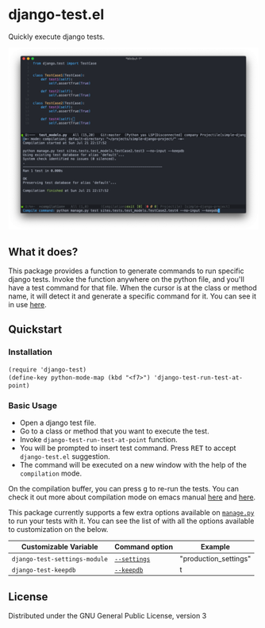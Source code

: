 # django-test.el

Quickly execute django tests.

![](./docs/django-test-screenshot.png)

## What it does?

This package provides a function to generate commands to run specific django tests. Invoke the function anywhere on the python file, and you'll have a test command for that file. When the cursor is at the class or method name, it will detect it and generate a specific command for it. You can see it in use [here](https://streamable.com/n67u9).

## Quickstart

### Installation

``` emacs-lisp
(require 'django-test)
(define-key python-mode-map (kbd "<f7>") 'django-test-run-test-at-point)
```

### Basic Usage
- Open a django test file.
- Go to a class or method that you want to execute the test.
- Invoke `django-test-run-test-at-point` function.
- You will be prompted to insert test command. Press <kbd>RET</kbd> to accept `django-test.el` suggestion.
- The command will be executed on a new window with the help of the `compilation` mode.

On the compilation buffer, you can press <kbd>g</kbd> to re-run the tests. You can check it out more about compilation mode on emacs manual [here](https://www.gnu.org/software/emacs/manual/html_node/emacs/Compilation.html#Compilation) and [here](https://www.gnu.org/software/emacs/manual/html_node/emacs/Compilation-Mode.html#Compilation-Mode).

This package currently supports a few extra options available on [`manage.py`](https://docs.djangoproject.com/en/2.2/ref/django-admin/) to run your tests with it. You can see the list of with all the options available to customization on the below.

| Customizable Variable         | Command option                                                                              | Example               |
|-------------------------------|---------------------------------------------------------------------------------------------|-----------------------|
| `django-test-settings-module` | [`--settings`](https://docs.djangoproject.com/en/2.2/ref/django-admin/#cmdoption-settings)  | "production_settings" |
| `django-test-keepdb`          | [`--keepdb`](https://docs.djangoproject.com/en/2.2/ref/django-admin/#cmdoption-test-keepdb) | t                     |


## License

Distributed under the GNU General Public License, version 3
